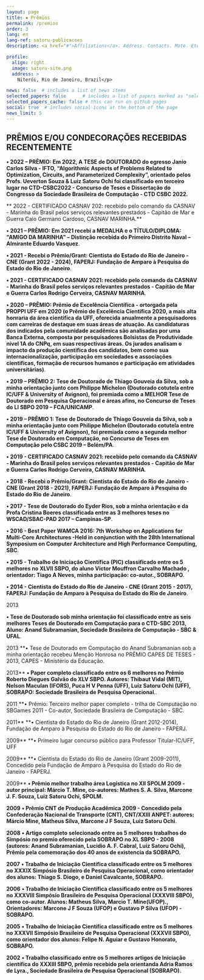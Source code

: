 ```yaml
---
layout: page
title: ▪ Prêmios
permalink: /premios
order: 3
lang: en
lang-ref: satoru-publicacoes
description: <a href="#">Affiliations</a>. Address. Contacts. Moto. Etc.

profile:
  align: right
  image: satoru-site.png
  address: >
    Niterói, Rio de Janeiro, Brazil</p>

news: false  # includes a list of news items
selected_papers: false      # includes a list of papers marked as "selected={true}" (only run locally!)
selected_papers_cache: false # this can run on github pages
social: true  # includes social icons at the bottom of the page
news_limit: 5
---
```



## **PRÊMIOS E/OU CONDECORAÇÕES RECEBIDAS RECENTEMENTE**

**•	2022 – PRÊMIO:
Em 2022, A TESE de DOUTORADO do egresso Janio Carlos Silva - IFTO, “Algorithmic Aspects of Problems Related to Optimization, Circuits, and Parameterized Complexity”, orientado pelos Profs. Ueverton Souza & Luiz Satoru Ochi foi classificado em terceiro lugar no CTD-CSBC2022 - Concurso de Teses e Dissertação do Congresso da Sociedade Brasileira de Computação - CTD CSBC 2022.**

** 2022 - CERTIFICADO CASNAV 202: recebido pelo comando da CASNAV - Marinha do Brasil pelos serviços relevantes prestados - Capitão de Mar e Guerra Caio Germano Cardoso, CASNAV MARINHA.**

**•	2021 – PRÊMIO:
Em 2021 recebi a MEDALHA e o TÍTULO/DIPLOMA: "AMIGO DA MARINHA" – Distinção recebida do Primeiro Distrito Naval – Almirante Eduardo Vasquez**.


**•	2021 - Recebi o Prêmio/Grant: Cientista do Estado do Rio de Janeiro - CNE (Grant 2022 - 2024), FAPERJ: Fundação de Amparo à Pesquisa do Estado do Rio de Janeiro**.

**• 2021 - CERTIFICADO CASNAV 2021: recebido pelo comando da CASNAV - Marinha do Brasil pelos serviços relevantes prestados - Capitão de Mar e Guerra Carlos Rodrigo Cerveira, CASNAV MARINHA**.

**•	2020 – PRÊMIO: Prêmio de Excelência Científica - ortorgada pela PROPPI UFF em 2020 (o Prêmio de Excelência Cientifica 2020, a mais alta honraria da área cientifica da UFF, oferecida anualmente a pesquisadores com carreiras de destaque em suas áreas de atuação. As candidaturas dos indicados pela comunidade acadêmica são analisadas por uma Banca Externa, composta por pesquisadores Bolsistas de Produtividade nível 1A do CNPq, em suas respectivas áreas.  Os jurados analisam o impacto da produção cientifica dos candidatos, bem como sua internacionalização, participação em sociedades e associações cientificas, formação de recursos humanos e participação em atividades universitárias)**.

**•	2019 – PRÊMIO 2: Tese de Doutorado de Thiago Gouveia da Silva, sob a minha orientação junto com Philippe Michelon (Doutorado cotutela entre IC/UFF & University of Avignon), foi premiada como a MELHOR Tese de Doutorado em Pesquisa Operacional e áreas afins, no Concurso de Teses do LI SBPO 2019 – FCA/UNICAMP**.

**•	2019 – PRÊMIO 1: Tese de Doutorado de Thiago Gouveia da Silva, sob a minha orientação junto com Philippe Michelon (Doutorado cotutela entre IC/UFF & University of Avignon), foi premiada como a segunda melhor Tese de Doutorado em Computação, no Concurso de Teses em Computação pelo CSBC 2019 – Belém/PA**.

**• 2019 - CERTIFICADO CASNAV 2021: recebido pelo comando da CASNAV - Marinha do Brasil pelos serviços relevantes prestados - Capitão de Mar e Guerra Carlos Rodrigo Cerveira, CASNAV MARINHA**.

**•	2018 - Recebi o Prêmio/Grant: Cientista do Estado do Rio de Janeiro - CNE (Grant 2018 - 2021), FAPERJ: Fundação de Amparo à Pesquisa do Estado do Rio de Janeiro**.


**•	2017 - Tese de Doutorado do Eyder Rios, sob a minha orientação e da Profa Cristina Boeres classificada entre as 3 melhores teses no WSCAD/SBAC-PAD 2017 – Campinas-SP**. 


**•	2016 - Best Paper WAMCA 2016: 7th Workshop on Applications for Multi-Core Architectures -Held in conjunction with the 28th International Symposium on Computer Architecture and High Performance Computing, SBC**.

**•	2015 - Trabalho de Iniciação Científica (PIC) classificado entre os 5 melhores no XLVII SBPO, do aluno Victor Mouffron Carvalho Machado , orientador: Tiago A Neves, minha participação: co-autor., SOBRAPO**.

**•	2014 - Cientista do Estado do Rio de Janeiro - CNE (Grant 2015 - 2017), FAPERJ: Fundação de Amparo à Pesquisa do Estado do Rio de Janeiro**.

2013

**•	Tese de Doutorado sob minha orientação foi classificado entre as seis melhores Teses de Doutorado em Computação para o CTD-SBC 2013, Aluno: Anand Subramanian, Sociedade Brasileira de Computação - SBC & UFAL**.

2013
**•	Tese de Doutorado em Computação do Anand Subramanian sob a minha orientação recebeu Menção Honrosa no PRÊMIO CAPES DE TESES - 2013, CAPES - Ministério da Educação.

2013**
**•	Paper completo classificado entre os 6 melhores no Prêmio Roberto Diegues Galvão do XLV SBPO. Autores: Thibaut Vidal (MIT), Nelson Maculan (IFORS), Puca H V Penna (UFF), Luiz Satoru Ochi (UFF), SOBRAPO: Sociedade Brasileira de Pesquisa Operacional**..

2011
**•	Prêmio: Terceiro melhor paper completo - trilha de Computação no SBGames 2011 - Co-autor, Sociedade Brasileira de Computação - SBC.

2011**
**•	Cientista do Estado do Rio de Janeiro (Grant 2012-2014), Fundação de Amparo à Pesquisa do Estado do Rio de Janeiro - FAPERJ.

2009**
**•	Primeiro lugar concurso público para Professor Titular-IC/UFF, UFF

2009**
**•	Cientista do Estado do Rio de Janeiro (Grant 2009-2011), Concedido pela Fundação de Amparo à Pesquisa do Estado do Rio de Janeiro - FAPERJ.

2009**
**•	Prêmio melhor trabalho área Logística no XII SPOLM 2009 - autor principal: Márcio T. Mine, co-autores: Mathes S. A. Silva, Marcone J. F. Souza, Luiz Satoru Ochi, SPOLM.**

**2009**
**•	Prêmio CNT de Produção Acadêmica 2009 - Concedido pela Confederação Nacional de Transporte (CNT), CNT/XXIII ANPET: autores: Márcio Mine, Matheus Silva, Marcone J F Souza, Luiz Satoru Ochi**.

**2008**
**•	Artigo completo selecionado entre os 5 melhores trabalhos do Simpósio no premio oferecido pela SOBRAPO no XL SBPO - 2008 (autores: Anand Subramanian, Lucidio A. F. Cabral, Luiz Satoru Ochi), Prêmio pela comemoração dos 40 anos de existencia da SOBRAPO.**

**2007**
**•	Trabalho de Iniciação Científica classificado entre os 5 melhores no XXXIX Simpósio Brasileiro de Pesquisa Operacional, como orientador dos alunos: Thiago S. Diogo, e Daniel Cavalcante, SOBRAPO.**

**2006**
**•	Trabalho de Iniciação Científica classificado entre os 5 melhores no XXXVIII Simpósio Brasileiro de Pesquisa Operacional (XXXVIII SBPO), como co-autor. Alunos: Matheus Silva, Marcio T. Mine(UFOP)., Orientadores: Marcone J F Souza (UFOP) e Gustavo P Silva (UFOP) - SOBRAPO.**

**2005**
**•	Trabalho de Iniciação Científica classificado entre os 5 melhores no XXXVII Simpósio Brasileiro de Pesquisa Operacional (XXXVII SBPO), como orientador dos alunos: Felipe N. Aguiar e Gustavo Honorato, SOBRAPO.**

**2002**
**•	Trabalho classificado entre os 5 melhores artigos de Iniciação científica do XXXIII SBPO, prêmio recebido pela orientanda Adria Ramos de Lyra., Sociedade Brasileira de Pesquisa Operacional (SOBRAPO).**


